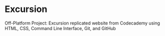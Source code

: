 # Excursion
Off-Platform Project: Excursion 
replicated website from Codecademy using HTML, CSS, Command Line Interface, Git, and GitHub

